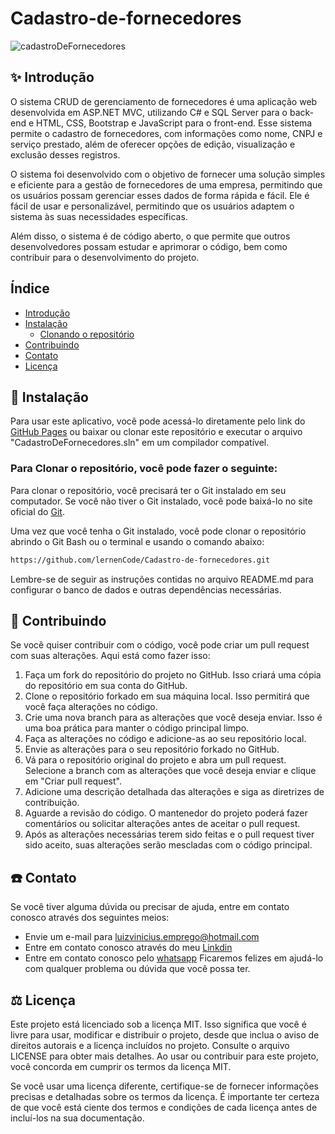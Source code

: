 # Cadastro-de-fornecedores
![cadastroDeFornecedores](https://user-images.githubusercontent.com/96671069/233741053-9b6d1750-ddfc-4a8f-82e8-352a7ca1da6b.png)

## ✨ Introdução
O sistema CRUD de gerenciamento de fornecedores é uma aplicação web desenvolvida em ASP.NET MVC, utilizando C# e SQL Server para o back-end e HTML, CSS, Bootstrap e JavaScript para o front-end. Esse sistema permite o cadastro de fornecedores, com informações como nome, CNPJ e serviço prestado, além de oferecer opções de edição, visualização e exclusão desses registros.

O sistema foi desenvolvido com o objetivo de fornecer uma solução simples e eficiente para a gestão de fornecedores de uma empresa, permitindo que os usuários possam gerenciar esses dados de forma rápida e fácil. Ele é fácil de usar e personalizável, permitindo que os usuários adaptem o sistema às suas necessidades específicas.

Além disso, o sistema é de código aberto, o que permite que outros desenvolvedores possam estudar e aprimorar o código, bem como contribuir para o desenvolvimento do projeto.

## Índice
- [Introdução](#-introdução)
- [Instalação](#-instalação)
  - [Clonando o repositório](#para-clonar-o-repositório-você-pode-fazer-o-seguinte)
- [Contribuindo](#-contribuindo)
- [Contato](#%EF%B8%8F-contato)
- [Licença](#️-licença)


## 💾 Instalação
Para usar este aplicativo, você pode acessá-lo diretamente pelo link do [GitHub Pages]( https://github.com/lernenCode/Cadastro-de-fornecedores/) ou baixar ou clonar este repositório e executar o arquivo "CadastroDeFornecedores.sln" em um compilador compatível.


### Para Clonar o repositório, você pode fazer o seguinte:

Para clonar o repositório, você precisará ter o Git instalado em seu computador. Se você não tiver o Git instalado, você pode baixá-lo no site oficial do [Git](https://git-scm.com/).

Uma vez que você tenha o Git instalado, você pode clonar o repositório abrindo o Git Bash ou o terminal e usando o comando abaixo:

```bash
https://github.com/lernenCode/Cadastro-de-fornecedores.git
```

Lembre-se de seguir as instruções contidas no arquivo README.md para configurar o banco de dados e outras dependências necessárias.

## 🤝 Contribuindo
Se você quiser contribuir com o código, você pode criar um pull request com suas alterações. Aqui está como fazer isso:
1. Faça um fork do repositório do projeto no GitHub. Isso criará uma cópia do repositório em sua conta do GitHub.
2. Clone o repositório forkado em sua máquina local. Isso permitirá que você faça alterações no código.
3. Crie uma nova branch para as alterações que você deseja enviar. Isso é uma boa prática para manter o código principal limpo.
4. Faça as alterações no código e adicione-as ao seu repositório local.
5. Envie as alterações para o seu repositório forkado no GitHub.
6. Vá para o repositório original do projeto e abra um pull request. Selecione a branch com as alterações que você deseja enviar e clique em "Criar pull request".
7. Adicione uma descrição detalhada das alterações e siga as diretrizes de contribuição.
8. Aguarde a revisão do código. O mantenedor do projeto poderá fazer comentários ou solicitar alterações antes de aceitar o pull request. 
9. Após as alterações necessárias terem sido feitas e o pull request tiver sido aceito, suas alterações serão mescladas com o código principal.

## ☎️ Contato
Se você tiver alguma dúvida ou precisar de ajuda, entre em contato conosco através dos seguintes meios:
* Envie um e-mail para luizvinicius.emprego@hotmail.com
* Entre em contato conosco através do meu [Linkdin](https://www.linkedin.com/in/luizbelmonte/)
* Entre em contato conosco pelo [whatsapp](https://wa.me/5519987721373)
Ficaremos felizes em ajudá-lo com qualquer problema ou dúvida que você possa ter.



## ⚖️ Licença
Este projeto está licenciado sob a licença MIT. Isso significa que você é livre para usar, modificar e distribuir o projeto, desde que inclua o aviso de direitos autorais e a licença incluídos no projeto. Consulte o arquivo LICENSE para obter mais detalhes.
Ao usar ou contribuir para este projeto, você concorda em cumprir os termos da licença MIT.

Se você usar uma licença diferente, certifique-se de fornecer informações precisas e detalhadas sobre os termos da licença. É importante ter certeza de que você está ciente dos termos e condições de cada licença antes de incluí-los na sua documentação.
